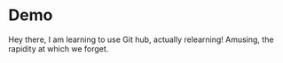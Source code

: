 # Demo

Hey there, I am learning to use Git hub, actually relearning! Amusing, the rapidity at which we forget.

